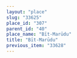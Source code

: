 ```yaml
---
layout: "place"
slug: "33625"
place_id: "307"
parent_id: "40"
place_name: "Bīt-Marūdu"
title: "Bīt-Marūdu"
previous_item: "33628"
---
```

